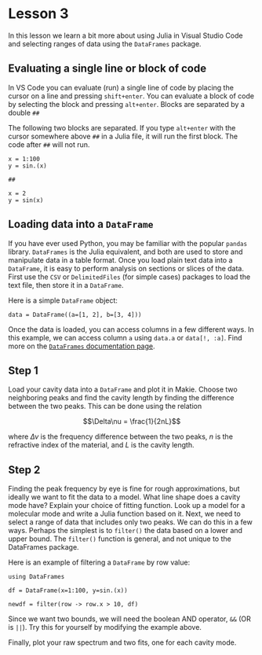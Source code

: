 # Lesson 3

In this lesson we learn a bit more about using 
Julia in Visual Studio Code and selecting ranges of data using the `DataFrames` package.


## Evaluating a single line or block of code

In VS Code you can evaluate (run) a single line of code
by placing the cursor on a line and pressing `shift+enter`.
You can evaluate a block of code by selecting the block
and pressing `alt+enter`.
Blocks are separated by a double `##`

The following two blocks are separated.
If you type `alt+enter` with the cursor somewhere above `##` in a Julia file, it will run the first block.
The code after `##` will not run.

```
x = 1:100
y = sin.(x)

##

x = 2
y = sin(x)
```

## Loading data into a `DataFrame`

If you have ever used Python, you may be familiar with the popular `pandas` library.
`DataFrames` is the Julia equivalent, and both are used
to store and manipulate data in a table format.
Once you load plain text data into a `DataFrame`,
it is easy to perform analysis on sections or slices of the data.
First use the `CSV` or `DelimitedFiles` (for simple cases) packages to load the text file, then store it in a `DataFrame`.

Here is a simple `DataFrame` object:
```
data = DataFrame((a=[1, 2], b=[3, 4]))
```

Once the data is loaded, you can access columns in a few different ways. In this example, we can access column `a` using `data.a` or `data[!, :a]`.
Find more on the [`DataFrames` documentation page](https://dataframes.juliadata.org/stable/man/basics/).


## Step 1

Load your cavity data into a `DataFrame` and plot it in Makie.
Choose two neighboring peaks and find the cavity length
by finding the difference between the two peaks.
This can be done using the relation


$$\Delta\nu = \frac{1}{2nL}$$

where $\Delta\nu$ is the frequency difference between the two peaks, $n$ is the refractive index of the material, and $L$ is the cavity length.

## Step 2

Finding the peak frequency by eye is fine for rough approximations, but ideally we want to fit the data to a model.
What line shape does a cavity mode have? Explain your choice of fitting function.
Look up a model for a molecular mode and write a Julia function based on it.
Next, we need to select a range of data that includes only two peaks.
We can do this in a few ways.
Perhaps the simplest is to `filter()` the data based on a lower and upper bound. The `filter()` function is general, and not unique to the DataFrames package.

Here is an example of filtering a `DataFrame` by row value:
```
using DataFrames

df = DataFrame(x=1:100, y=sin.(x))

newdf = filter(row -> row.x > 10, df)
```

Since we want two bounds, we will need the boolean AND operator, `&&` (OR is `||`). Try this for yourself by modifying the example above.

Finally, plot your raw spectrum and two fits, one for each cavity mode.
